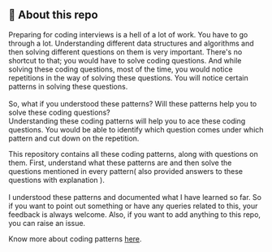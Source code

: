 ## 🔴 About this repo

<p>
  Preparing for coding interviews is a hell of a lot of work. You have to go through a lot. Understanding different data structures and algorithms and then solving different questions on them is very important. There's no shortcut to that; you would have to solve coding questions. And while solving these coding questions, most of the time, you would notice repetitions in the way of solving these questions. You will notice certain patterns in solving these questions. <br><br>
  So, what if you understood these patterns? Will these patterns help you to solve these coding questions?<br>
  Understanding these coding patterns will help you to ace these coding questions. You would be able to identify which question comes under which pattern and cut down on the repetition.
</p>
<p>
  This repository contains all these coding patterns, along with questions on them. First, understand what these patterns are and then solve the questions mentioned in every pattern( also provided answers to these questions with explanation ).<br><br>
  I understood these patterns and documented what I have learned so far. So if you want to point out something or have any queries related to this, your feedback is always welcome. Also, if you want to add anything to this repo, you can raise an issue.
</p>
<p>
  Know more about coding patterns <a href="https://hackernoon.com/14-patterns-to-ace-any-coding-interview-question-c5bb3357f6ed" target="_blank">here</a>.
</p>

